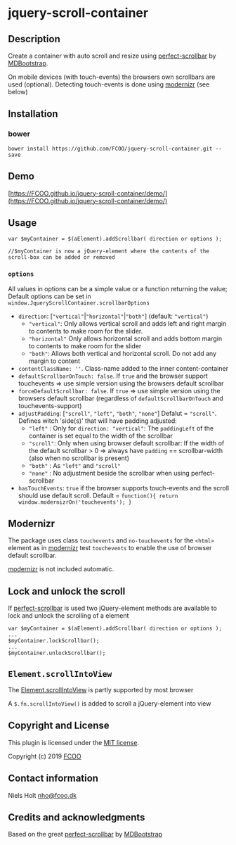 # jquery-scroll-container
>


## Description

Create a container with auto scroll and resize using [perfect-scrollbar](https://github.com/mdbootstrap/perfect-scrollbar) by [MDBootstrap](https://github.com/mdbootstrap).
 
On mobile devices (with touch-events) the browsers own scrollbars are used (optional). Detecting touch-events is done using [modernizr](https://modernizr.com/) (see below)

## Installation
### bower
`bower install https://github.com/FCOO/jquery-scroll-container.git --save`

## Demo
[https://FCOO.github.io/jquery-scroll-container/demo/](https://FCOO.github.io/jquery-scroll-container/demo/)
 
## Usage

    var $myContainer = $(aElement).addScrollbar( direction or options );

    //$myContainer is now a jQuery-element where the contents of the scroll-box can be added or removed

### `options`
All values in options can be a simple value or a function returning the value;
Default options can be set in `window.JqueryScrollContainer.scrollbarOptions`

- `direction`: [`"vertical"`|`"horizontal"`|`"both"`] (default: `"vertical"`)
    - `"vertical"`: Only allows vertical scroll and adds left and right margin to contents to make room for the slider. 
    - `"horizontal"` Only allows horizontal scroll and adds bottom margin to contents to make room for the slider
    - `"both"`: Allows both vertical and horizontal scroll. Do not add any margin to content
- `contentClassName: ''`. Class-name added to the inner content-container
- `defaultScrollbarOnTouch: false`. If `true` and the browser support touchevents => use simple version using the browsers default scrollbar
- `forceDefaultScrollbar: false`. If `true` => use simple version using the browsers default scrollbar (regardless of `defaultScrollbarOnTouch` and touchevents-support)
- `adjustPadding`: [`"scroll"`, `"left"`, `"both"`, `"none"`] Defalut = `"scroll"`. Defines witch 'side(s)' that will have padding adjusted:
	- `"left"`  : Only for `direction: "vertical"`: The `paddingLeft` of the container is set equal to the width of the scrollbar
	- `"scroll"`: Only when using browser default scrollbar: If the width of the default scrollbar > 0 => always have `padding` == scrollbar-width (also when no scrollbar is present)
	- `"both"`  : As `"left"` and `"scroll"`
	- `"none"`  : No adjustment beside the scrollbar when using perfect-scrollbar
- `hasTouchEvents`: `true` if the browser supports touch-events and the scroll should use default scroll. Default = `function(){ return window.modernizrOn('touchevents'); }`



## Modernizr
The package uses class `touchevents` and `no-touchevents` for the `<html>` element as in [modernizr](https://modernizr.com/) test `touchevents` to enable the use of browser default scrollbar. 

[modernizr](https://modernizr.com/) is not included automatic.

## Lock and unlock the scroll
If [perfect-scrollbar](https://github.com/mdbootstrap/perfect-scrollbar) is used two jQuery-element methods are available to lock and unlock the scrolling of a element

    var $myContainer = $(aElement).addScrollbar( direction or options );
    ...
    $myContainer.lockScrollbar();
    ...
    $myContainer.unlockScrollbar();


## `Element.scrollIntoView`
The [Element.scrollIntoView](https://developer.mozilla.org/en-US/docs/Web/API/Element/scrollIntoView) is partly supported by most browser

A `$.fn.scrollIntoView()` is added to scroll a jQuery-element into view


## Copyright and License
This plugin is licensed under the [MIT license](https://github.com/FCOO/jquery-scroll-container/LICENSE).

Copyright (c) 2019 [FCOO](https://github.com/FCOO)

## Contact information
Niels Holt nho@fcoo.dk

## Credits and acknowledgments
Based on the great [perfect-scrollbar](https://github.com/mdbootstrap/perfect-scrollbar) by [MDBootstrap](https://github.com/mdbootstrap)